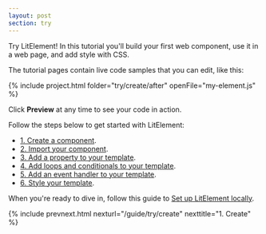 ```yaml
---
layout: post
section: try
---
```


Try LitElement! In this tutorial you'll build your first web component, use it in a web page, and add style with CSS.

The tutorial pages contain live code samples that you can edit, like this:

{% include project.html folder="try/create/after" openFile="my-element.js" %}

Click **Preview** at any time to see your code in action. 

Follow the steps below to get started with LitElement:

*  [1. Create a component](/guide/try/create).
*  [2. Import your component](/guide/try/import).
*  [3. Add a property to your template](/guide/try/properties).
*  [4. Add loops and conditionals to your template](/guide/try/logic).
*  [5. Add an event handler to your template](/guide/try/events).
*  [6. Style your template](/guide/try/style).

When you're ready to dive in, follow this guide to [Set up LitElement locally](/tools/setup). 

{% include prevnext.html nexturl="/guide/try/create" nexttitle="1. Create" %}
